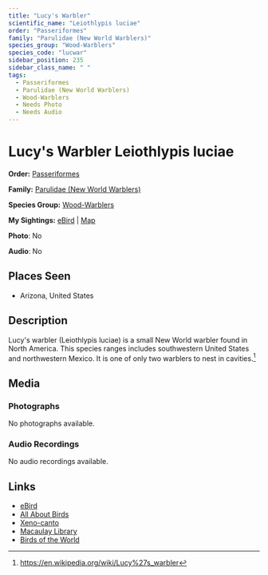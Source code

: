 ```yaml
---
title: "Lucy's Warbler"
scientific_name: "Leiothlypis luciae"
order: "Passeriformes"
family: "Parulidae (New World Warblers)"
species_group: "Wood-Warblers"
species_code: "lucwar"
sidebar_position: 235
sidebar_class_name: " "
tags: 
  - Passeriformes
  - Parulidae (New World Warblers)
  - Wood-Warblers
  - Needs Photo
  - Needs Audio
---
```


# Lucy's Warbler <span className='sci_name'>Leiothlypis luciae</span>

**Order:** [Passeriformes](/tags/passeriformes)

**Family:** [Parulidae (New World Warblers)](/tags/parulidae-new-world-warblers)

**Species Group:** [Wood-Warblers](/tags/wood-warblers)

**My Sightings:** [eBird](https://ebird.org/lifelist?r=world&time=life&spp=lucwar) | [Map](/map?species_code=lucwar)

**Photo**: No 

**Audio**: No

## Places Seen

* Arizona, United States

## Description
Lucy's warbler (Leiothlypis luciae) is a small New World warbler found in North America. This species ranges includes southwestern United States and northwestern Mexico. It is one of only two warblers to nest in cavities.[^1]

[^1]: https://en.wikipedia.org/wiki/Lucy%27s_warbler

## Media
### Photographs
No photographs available.

### Audio Recordings
No audio recordings available.

## Links
* [eBird](https://ebird.org/species/lucwar) 
* [All About Birds](https://www.allaboutbirds.org/guide/lucwar) 
* [Xeno-canto](https://www.xeno-canto.org/species/leiothlypis-luciae) 
* [Macaulay Library](https://search.macaulaylibrary.org/catalog?taxonCode=lucwar&sort=rating_rank_desc)
* [Birds of the World](https://birdsoftheworld.org/bow/species/lucwar)
